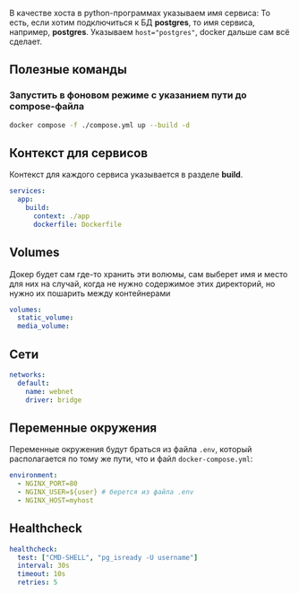 В качестве хоста в python-программах указываем имя сервиса: То есть, если хотим подключиться к БД **postgres**, то имя сервиса, например, **postgres**. Указываем `host="postgres"`, docker дальше сам всё сделает.

## Полезные команды

### Запустить в фоновом режиме с указанием пути до compose-файла

```bash
docker compose -f ./compose.yml up --build -d
```

## Контекст для сервисов
Контекст для каждого сервиса указывается в разделе **build**.

```yml
services: 
  app: 
	build: 
	  context: ./app 
	  dockerfile: Dockerfile
```

## Volumes
 Докер будет сам где-то хранить эти волюмы, сам выберет имя и место для них на случай, когда не нужно содержимое этих директорий, но нужно их пошарить между контейнерами

```yml
volumes:
  static_volume:
  media_volume:
```

## Сети
```yml
networks:				
  default:
    name: webnet
    driver: bridge
```

## Переменные окружения

Переменные окружения будут браться из файла `.env`, который располагается по тому же пути, что и файл `docker-compose.yml`:
```yml
environment:
  - NGINX_PORT=80
  - NGINX_USER=${user} # берется из файла .env
  - NGINX_HOST=myhost
```

## Healthcheck

```yml
healthcheck:
  test: ["CMD-SHELL", "pg_isready -U username"]
  interval: 30s
  timeout: 10s
  retries: 5
```